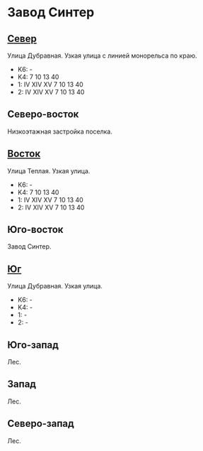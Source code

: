 # Завод Синтер

## [Север](./10370065.md)

Улица Дубравная.
Узкая улица с линией монорельса по краю.

* K6:   -
* K4:   7   10  13  40
* 1:    IV  XIV XV
        7   10  13  40
* 2:    IV  XIV XV
        7   10  13  40

## Северо-восток

Низкоэтажная застройка поселка.

## [Восток](./10380075.md)

Улица Теплая.
Узкая улица.

* K6:   -
* K4:   7   10  13  40
* 1:    IV  XIV XV
        7   10  13  40
* 2:    IV  XIV XV
        7   10  13  40

## Юго-восток

Завод Синтер.

## [Юг](./10370075.md)

Улица Дубравная.
Узкая улица.

* K6:   -
* K4:   -
* 1:    -
* 2:    -

## Юго-запад

Лес.

## Запад

Лес.

## Северо-запад

Лес.
